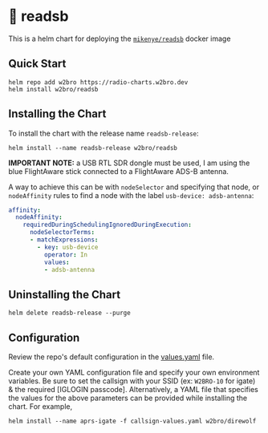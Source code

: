 # 📡 readsb
This is a helm chart for deploying the [`mikenye/readsb`] docker image

## Quick Start
```shell
helm repo add w2bro https://radio-charts.w2bro.dev
helm install w2bro/readsb
```

## Installing the Chart
To install the chart with the release name `readsb-release`:

```shell
helm install --name readsb-release w2bro/readsb
```

**IMPORTANT NOTE:** a USB RTL SDR dongle must be used, I am using the blue FlightAware stick connected to a FlightAware ADS-B antenna.

A way to achieve this can be with `nodeSelector` and specifying that node, or `nodeAffinity` rules to find a node with the label `usb-device: adsb-antenna`:

```yaml
affinity:
  nodeAffinity:
    requiredDuringSchedulingIgnoredDuringExecution:
      nodeSelectorTerms:
      - matchExpressions:
        - key: usb-device
          operator: In
          values:
          - adsb-antenna
```

## Uninstalling the Chart
```shell
helm delete readsb-release --purge
```

## Configuration
Review the repo's default configuration in the [values.yaml] file.

Create your own YAML configuration file and specify your own environment variables. Be sure to set the callsign with your SSID (ex: `W2BRO-10` for igate) & the required [IGLOGIN passcode].
Alternatively, a YAML file that specifies the values for the above parameters can be provided while installing the chart. For example,

```shell
helm install --name aprs-igate -f callsign-values.yaml w2bro/direwolf
```

[`mikenye/readsb`]: https://github.com/mikenye/docker-readsb
[values.yaml]: https://github.com/w2bro/radio-charts/blob/master/charts/readsb/values.yaml
